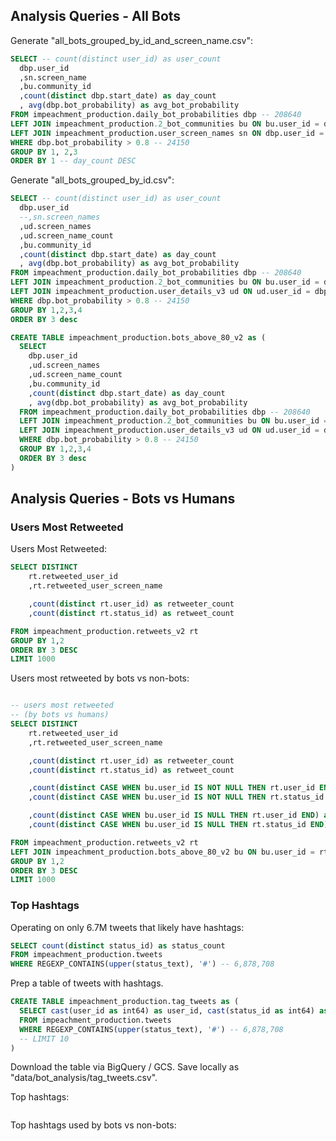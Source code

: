 



## Analysis Queries - All Bots

Generate "all_bots_grouped_by_id_and_screen_name.csv":

```sql
SELECT -- count(distinct user_id) as user_count
  dbp.user_id
  ,sn.screen_name
  ,bu.community_id
  ,count(distinct dbp.start_date) as day_count
  , avg(dbp.bot_probability) as avg_bot_probability
FROM impeachment_production.daily_bot_probabilities dbp -- 208640
LEFT JOIN impeachment_production.2_bot_communities bu ON bu.user_id = dbp.user_id
LEFT JOIN impeachment_production.user_screen_names sn ON dbp.user_id = cast(sn.user_id as int64) -- 24973
WHERE dbp.bot_probability > 0.8 -- 24150
GROUP BY 1, 2,3
ORDER BY 1 -- day_count DESC

```

Generate "all_bots_grouped_by_id.csv":


```sql
SELECT -- count(distinct user_id) as user_count
  dbp.user_id
  --,sn.screen_names
  ,ud.screen_names
  ,ud.screen_name_count
  ,bu.community_id
  ,count(distinct dbp.start_date) as day_count
  , avg(dbp.bot_probability) as avg_bot_probability
FROM impeachment_production.daily_bot_probabilities dbp -- 208640
LEFT JOIN impeachment_production.2_bot_communities bu ON bu.user_id = dbp.user_id
LEFT JOIN impeachment_production.user_details_v3 ud ON ud.user_id = dbp.user_id
WHERE dbp.bot_probability > 0.8 -- 24150
GROUP BY 1,2,3,4
ORDER BY 3 desc
```

```sql
CREATE TABLE impeachment_production.bots_above_80_v2 as (
  SELECT
    dbp.user_id
    ,ud.screen_names
    ,ud.screen_name_count
    ,bu.community_id
    ,count(distinct dbp.start_date) as day_count
    , avg(dbp.bot_probability) as avg_bot_probability
  FROM impeachment_production.daily_bot_probabilities dbp -- 208640
  LEFT JOIN impeachment_production.2_bot_communities bu ON bu.user_id = dbp.user_id
  LEFT JOIN impeachment_production.user_details_v3 ud ON ud.user_id = dbp.user_id
  WHERE dbp.bot_probability > 0.8 -- 24150
  GROUP BY 1,2,3,4
  ORDER BY 3 desc
)
```

## Analysis Queries - Bots vs Humans

### Users Most Retweeted

Users Most Retweeted:

```sql
SELECT DISTINCT
    rt.retweeted_user_id
    ,rt.retweeted_user_screen_name

    ,count(distinct rt.user_id) as retweeter_count
    ,count(distinct rt.status_id) as retweet_count

FROM impeachment_production.retweets_v2 rt
GROUP BY 1,2
ORDER BY 3 DESC
LIMIT 1000
```

Users most retweeted by bots vs non-bots:

```sql

-- users most retweeted
-- (by bots vs humans)
SELECT DISTINCT
    rt.retweeted_user_id
    ,rt.retweeted_user_screen_name

    ,count(distinct rt.user_id) as retweeter_count
    ,count(distinct rt.status_id) as retweet_count

    ,count(distinct CASE WHEN bu.user_id IS NOT NULL THEN rt.user_id END) as bot_retweeter_count
    ,count(distinct CASE WHEN bu.user_id IS NOT NULL THEN rt.status_id END) as bot_retweet_count

    ,count(distinct CASE WHEN bu.user_id IS NULL THEN rt.user_id END) as human_retweeter_count
    ,count(distinct CASE WHEN bu.user_id IS NULL THEN rt.status_id END) as human_retweet_count

FROM impeachment_production.retweets_v2 rt
LEFT JOIN impeachment_production.bots_above_80_v2 bu ON bu.user_id = rt.user_id
GROUP BY 1,2
ORDER BY 3 DESC
LIMIT 1000

```

### Top Hashtags

Operating on only 6.7M tweets that likely have hashtags:

```sql
SELECT count(distinct status_id) as status_count
FROM impeachment_production.tweets
WHERE REGEXP_CONTAINS(upper(status_text), '#') -- 6,878,708
```

Prep a table of tweets with hashtags.

```sql
CREATE TABLE impeachment_production.tag_tweets as (
  SELECT cast(user_id as int64) as user_id, cast(status_id as int64) as status_id, status_text
  FROM impeachment_production.tweets
  WHERE REGEXP_CONTAINS(upper(status_text), '#') -- 6,878,708
  -- LIMIT 10
)
```

Download the table via BigQuery / GCS. Save locally as "data/bot_analysis/tag_tweets.csv".

Top hashtags:

```py
```

Top hashtags used by bots vs non-bots:

```sql
```

